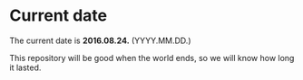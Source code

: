 # Current date

The current date is **2016.08.24.** (YYYY.MM.DD.)

This repository will be good when the world ends, so we will know how long it lasted.
